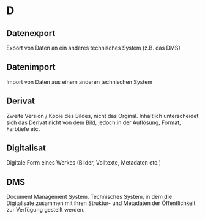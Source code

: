 # D

## Datenexport

Export von Daten an ein anderes technisches System \(z.B. das DMS\)

## Datenimport

Import von Daten aus einem anderen technischen System

## Derivat

Zweite Version / Kopie des Bildes, nicht das Orginal. Inhaltlich unterscheidet sich das Derivat nicht von dem Bild, jedoch in der Auflösung, Format, Farbtiefe etc.

## Digitalisat

Digitale Form eines Werkes \(Bilder, Volltexte, Metadaten etc.\)

## DMS

Document Management System. Technisches System, in dem die Digitalisate zusammen mit ihren Struktur- und Metadaten der Öffentlichkeit zur Verfügung gestellt werden.

